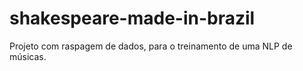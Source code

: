 ﻿# shakespeare-made-in-brazil
Projeto com raspagem de dados, para o treinamento de uma NLP de músicas.
